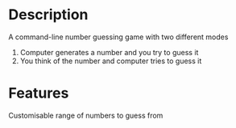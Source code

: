 # Description
A command-line number guessing game with two different modes
1. Computer generates a number and you try to guess it
2. You think of the number and computer tries to guess it

# Features
Customisable range of numbers to guess from
